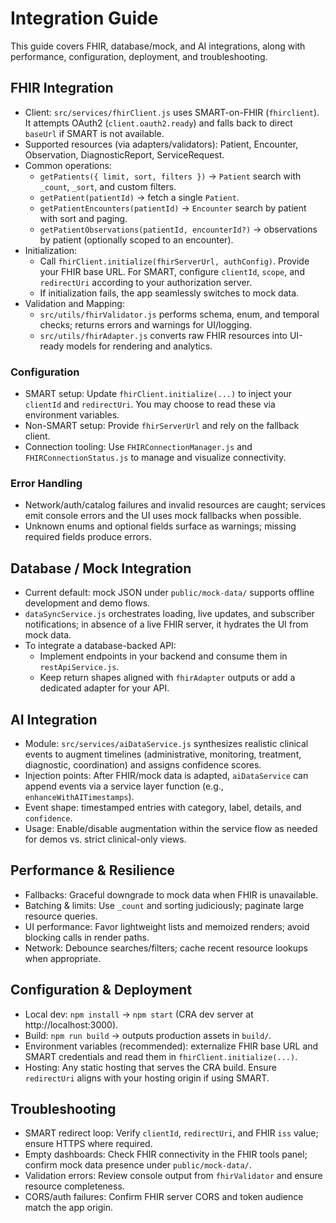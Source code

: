 # Integration Guide

This guide covers FHIR, database/mock, and AI integrations, along with performance, configuration, deployment, and troubleshooting.

## FHIR Integration

- Client: `src/services/fhirClient.js` uses SMART-on-FHIR (`fhirclient`). It attempts OAuth2 (`client.oauth2.ready`) and falls back to direct `baseUrl` if SMART is not available.
- Supported resources (via adapters/validators): Patient, Encounter, Observation, DiagnosticReport, ServiceRequest.
- Common operations:
  - `getPatients({ limit, sort, filters })` → `Patient` search with `_count`, `_sort`, and custom filters.
  - `getPatient(patientId)` → fetch a single `Patient`.
  - `getPatientEncounters(patientId)` → `Encounter` search by patient with sort and paging.
  - `getPatientObservations(patientId, encounterId?)` → observations by patient (optionally scoped to an encounter).
- Initialization:
  - Call `fhirClient.initialize(fhirServerUrl, authConfig)`. Provide your FHIR base URL. For SMART, configure `clientId`, `scope`, and `redirectUri` according to your authorization server.
  - If initialization fails, the app seamlessly switches to mock data.
- Validation and Mapping:
  - `src/utils/fhirValidator.js` performs schema, enum, and temporal checks; returns errors and warnings for UI/logging.
  - `src/utils/fhirAdapter.js` converts raw FHIR resources into UI-ready models for rendering and analytics.

### Configuration

- SMART setup: Update `fhirClient.initialize(...)` to inject your `clientId` and `redirectUri`. You may choose to read these via environment variables.
- Non-SMART setup: Provide `fhirServerUrl` and rely on the fallback client.
- Connection tooling: Use `FHIRConnectionManager.js` and `FHIRConnectionStatus.js` to manage and visualize connectivity.

### Error Handling

- Network/auth/catalog failures and invalid resources are caught; services emit console errors and the UI uses mock fallbacks when possible.
- Unknown enums and optional fields surface as warnings; missing required fields produce errors.

## Database / Mock Integration

- Current default: mock JSON under `public/mock-data/` supports offline development and demo flows.
- `dataSyncService.js` orchestrates loading, live updates, and subscriber notifications; in absence of a live FHIR server, it hydrates the UI from mock data.
- To integrate a database-backed API:
  - Implement endpoints in your backend and consume them in `restApiService.js`.
  - Keep return shapes aligned with `fhirAdapter` outputs or add a dedicated adapter for your API.

## AI Integration

- Module: `src/services/aiDataService.js` synthesizes realistic clinical events to augment timelines (administrative, monitoring, treatment, diagnostic, coordination) and assigns confidence scores.
- Injection points: After FHIR/mock data is adapted, `aiDataService` can append events via a service layer function (e.g., `enhanceWithAITimestamps`).
- Event shape: timestamped entries with category, label, details, and `confidence`.
- Usage: Enable/disable augmentation within the service flow as needed for demos vs. strict clinical-only views.

## Performance & Resilience

- Fallbacks: Graceful downgrade to mock data when FHIR is unavailable.
- Batching & limits: Use `_count` and sorting judiciously; paginate large resource queries.
- UI performance: Favor lightweight lists and memoized renders; avoid blocking calls in render paths.
- Network: Debounce searches/filters; cache recent resource lookups when appropriate.

## Configuration & Deployment

- Local dev: `npm install` → `npm start` (CRA dev server at http://localhost:3000).
- Build: `npm run build` → outputs production assets in `build/`.
- Environment variables (recommended): externalize FHIR base URL and SMART credentials and read them in `fhirClient.initialize(...)`.
- Hosting: Any static hosting that serves the CRA build. Ensure `redirectUri` aligns with your hosting origin if using SMART.

## Troubleshooting

- SMART redirect loop: Verify `clientId`, `redirectUri`, and FHIR `iss` value; ensure HTTPS where required.
- Empty dashboards: Check FHIR connectivity in the FHIR tools panel; confirm mock data presence under `public/mock-data/`.
- Validation errors: Review console output from `fhirValidator` and ensure resource completeness.
- CORS/auth failures: Confirm FHIR server CORS and token audience match the app origin.

